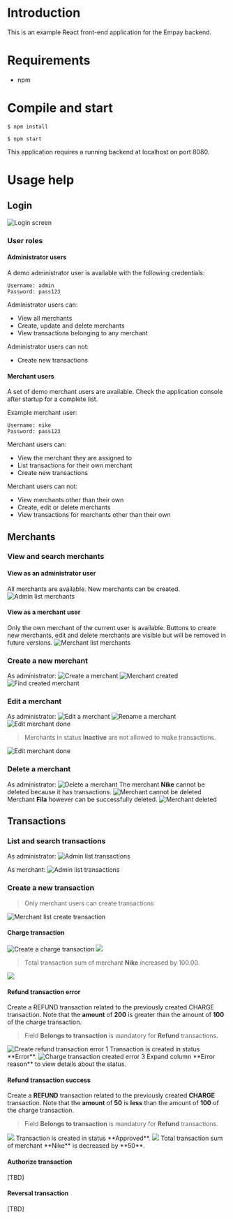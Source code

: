 # Introduction
This is an example React front-end application for the Empay backend. 

# Requirements
- npm

# Compile and start

```
$ npm install
```
```
$ npm start
```

This application requires a running backend at localhost on port 8080.

# Usage help
## Login

<img src="docs/pictures/login.png" alt="Login screen"/>

### User roles
#### Administrator users
A demo administrator user is available with the following credentials: 
```
Username: admin
Password: pass123
```
Administrator users can:

- View all merchants
- Create, update and delete merchants
- View transactions belonging to any merchant

Administrator users can not:
- Create new transactions

#### Merchant users
A set of demo merchant users are available. Check the application console after startup for a 
complete list.

Example merchant user:
```
Username: nike
Password: pass123
```

Merchant users can: 

- View the merchant they are assigned to
- List transactions for their own merchant
- Create new transactions

Merchant users can not:

- View merchants other than their own
- Create, edit or delete merchants
- View transactions for merchants other than their own

## Merchants
### View and search merchants
#### View as an administrator user
All merchants are available. New merchants can be created. 
<img src="docs/pictures/admin-list-merchants.png" alt="Admin list merchants"/>

#### View as a merchant user
Only the own merchant of the current user is available.
Buttons to create new merchants, edit and delete merchants are visible but will be removed in 
future versions. 
<img src="docs/pictures/merchant-list-merchants.png" alt="Merchant list merchants"/>

### Create a new merchant
As administrator:
<img src="docs/pictures/admin-create-merchant.png" alt="Create a merchant"/>
<img src="docs/pictures/admin-merchant-created.png" alt="Merchant created"/>
<img src="docs/pictures/admin-find-created-merchant.png" alt="Find created merchant "/>

### Edit a merchant
As administrator:
<img src="docs/pictures/admin-list-merchants-edit.png" alt="Edit a merchant"/>
<img src="docs/pictures/edit-merchant.png" alt="Rename a merchant"/>
<img src="docs/pictures/edit-merchant-done.png" alt="Edit merchant done"/>

> Merchants in status **Inactive** are not allowed to make transactions.

<img src="docs/pictures/merchant-inactive.png" alt="Edit merchant done"/>

### Delete a merchant
As administrator:
<img src="docs/pictures/delete-merchant.png" alt="Delete a merchant"/>
The merchant **Nike** cannot be deleted because it has transactions.
<img src="docs/pictures/merchant-cannot-be-deleted.png" alt="Merchant cannot be deleted"/>
Merchant **Fila** however can be successfully deleted.
<img src="docs/pictures/delete-merchant-success.png" alt="Merchant deleted"/>

## Transactions

### List and search transactions
As administrator:
<img src="docs/pictures/admin-list-transactions.png" alt="Admin list transactions"/>

As merchant:
<img src="docs/pictures/merchant-list-transactions.png" alt="Admin list transactions"/>

### Create a new transaction
> Only merchant users can create transactions

<img src="docs/pictures/merchant-list-transactions-create.png" alt="Merchant list create transaction"/>

#### Charge transaction
<img src="docs/pictures/create-charge-transaction.png" alt="Create a charge transaction"/>
<img src="docs/pictures/charge-transaction-created.png"/>

> Total transaction sum of merchant **Nike** increased by 100.00. 

<img src="docs/pictures/merchant-transaction-sum-after-charge.png" />

#### Refund transaction error
Create a REFUND transaction related to the previously created CHARGE transaction.
Note that the **amount** of **200** is greater than the amount of **100** of the charge transaction.
> Field **Belongs to transaction** is mandatory for **Refund** transactions.

<img src="docs/pictures/refund-transaction-error-1.png" alt="Create refund transaction error 1"/>
Transaction is created in status **Error**.
<img src="docs/pictures/refund-transaction-error-3.png" alt="Charge transaction created error 3"/>
Expand column **Error reason** to view details about the status. 

#### Refund transaction success
Create a **REFUND** transaction related to the previously created **CHARGE** transaction. 
Note that the **amount** of **50** is **less** than the amount of **100** of the charge 
transaction.
> Field **Belongs to transaction** is mandatory for **Refund** transactions.

<img src="docs/pictures/refund-transaction-success.png"/>
Transaction is created in status **Approved**.
<img src="docs/pictures/refund-transaction-sucess-merchant-balance.png"/>
Total transaction sum of merchant **Nike** is decreased by **50**.


#### Authorize transaction
[TBD]

#### Reversal transaction
[TBD]


